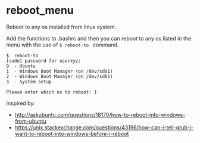 # reboot_menu
Reboot to any os installed from linux system.

Add the functions to .bashrc and then you can reboot to any os listed in the menu with the use of ```$ reboot-to ``` command.

```
$  reboot-to 
[sudo] password for userxyz: 
0  - Ubuntu
1  - Windows Boot Manager (on /dev/sda1)
2  - Windows Boot Manager (on /dev/sdb1)
3  - System setup

Please enter which os to reboot: 1
```

Inspired by:
 - http://askubuntu.com/questions/18170/how-to-reboot-into-windows-from-ubuntu
 - https://unix.stackexchange.com/questions/43196/how-can-i-tell-grub-i-want-to-reboot-into-windows-before-i-reboot
